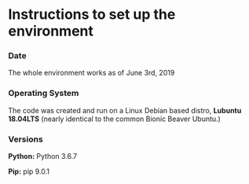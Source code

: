 # Instructions to set up the environment

### Date
The whole environment works as of June 3rd, 2019

### Operating System

The code was created and run on a Linux Debian based distro, **Lubuntu 18.04LTS** (nearly identical to the common Bionic Beaver Ubuntu.)

### Versions
**Python:** Python 3.6.7

**Pip:** pip 9.0.1
